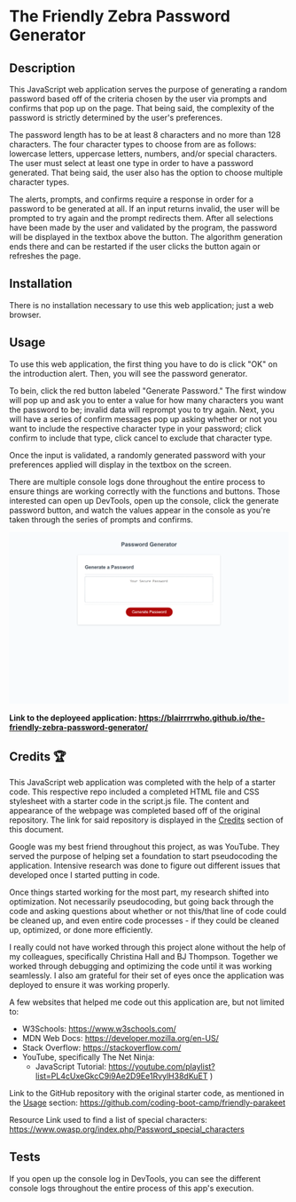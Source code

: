# The Friendly Zebra Password Generator

## Description

This JavaScript web application serves the purpose of generating a random password based off of the criteria chosen by the user via prompts and confirms that pop up on the page. That being said, the complexity of the password is strictly determined by the user's preferences. 

The password length has to be at least 8 characters and no more than 128 characters. The four character types to choose from are as follows: lowercase letters, uppercase letters, numbers, and/or special characters. The user must select at least one type in order to have a password generated. That being said, the user also has the option to choose multiple character types. 

The alerts, prompts, and confirms require a response in order for a password to be generated at all. If an input returns invalid, the user will be prompted to try again and the prompt redirects them. 
After all selections have been made by the user and validated by the program, the password will be displayed in the textbox above the button. The algorithm generation ends there and can be restarted if the user clicks the button again or refreshes the page. 


## Installation

There is no installation necessary to use this web application; just a web browser. 


## Usage

To use this web application, the first thing you have to do is click "OK" on the introduction alert. Then, you will see the password generator. 

To bein, click the red button labeled "Generate Password." The first window will pop up and ask you to enter a value for how many characters you want the password to be; invalid data will reprompt you to try again. Next, you will have a series of confirm messages pop up asking whether or not you want to include the respective character type in your password; click confirm to include that type, click cancel to exclude that character type. 

Once the input is validated, a randomly generated password with your preferences applied will display in the textbox on the screen. 

There are multiple console logs done throughout the entire process to ensure things are working correctly with the functions and buttons. Those interested can open up DevTools, open up the console, click the generate password button, and watch the values appear in the console as you're taken through the series of prompts and confirms. 

![The Friendly Zebra Password Generator Screenshot](./assets/images/screenshot_pw%20generator.png)

**Link to the deployeed application: https://blairrrrwho.github.io/the-friendly-zebra-password-generator/**
 

## Credits 🏆

This JavaScript web application was completed with the help of a starter code. This respective repo included a completed HTML file and CSS stylesheet with a starter code in the script.js file. The content and appearance of the webpage was completed based off of the original repository. The link for said repository is displayed in the [Credits](#credits-🏆) section of this document. 

Google was my best friend throughout this project, as was YouTube. They served the purpose of helping set a foundation to start pseudocoding the application. Intensive research was done to figure out different issues that developed once I started putting in code.

Once things started working for the most part, my research shifted into optimization. 
Not necessarily pseudocoding, but going back through the code and asking questions about whether or not this/that line of code could be cleaned up, and even entire code processes - if they could be cleaned up, optimized, or done more efficiently. 




I really could not have worked through this project alone without the help of my colleagues, specifically Christina Hall and BJ Thompson. Together we worked through debugging and optimizing the code until it was working seamlessly. I also am grateful for their set of eyes once the application was deployed to ensure it was working properly. 

A few websites that helped me code out this application are, but not limited to: 
- W3Schools: https://www.w3schools.com/
- MDN Web Docs: https://developer.mozilla.org/en-US/ 
- Stack Overflow: https://stackoverflow.com/ 
- YouTube, specifically The Net Ninja:
    - JavaScript Tutorial: https://youtube.com/playlist?list=PL4cUxeGkcC9i9Ae2D9Ee1RvylH38dKuET )
   

Link to the GitHub repository with the original starter code, as mentioned in the [Usage](#usage) section: 
https://github.com/coding-boot-camp/friendly-parakeet 

Resource Link used to find a list of special characters: https://www.owasp.org/index.php/Password_special_characters

## Tests

If you open up the console log in DevTools, you can see the different console logs throughout the entire process of this app's execution. 
